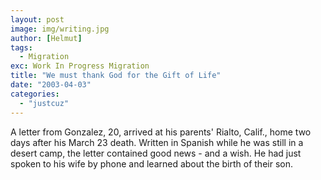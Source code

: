 ```yaml
---
layout: post
image: img/writing.jpg
author: [Helmut]
tags:
  - Migration
exc: Work In Progress Migration
title: "We must thank God for the Gift of Life"
date: "2003-04-03"
categories: 
  - "justcuz"
---
```


A letter from Gonzalez, 20, arrived at his parents' Rialto, Calif., home two days after his March 23 death. Written in Spanish while he was still in a desert camp, the letter contained good news - and a wish. He had just spoken to his wife by phone and learned about the birth of their son.
